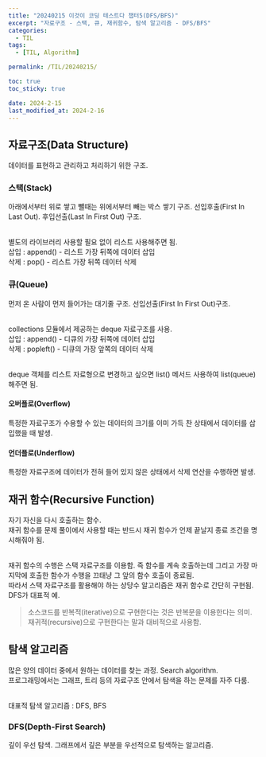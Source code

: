 ```yaml
---
title: "20240215 이것이 코딩 테스트다 챕터5(DFS/BFS)"
excerpt: "자료구조 - 스택, 큐, 재귀함수, 탐색 알고리즘 - DFS/BFS"
categories:
  - TIL
tags:
  - [TIL, Algorithm]

permalink: /TIL/20240215/

toc: true
toc_sticky: true

date: 2024-2-15
last_modified_at: 2024-2-16
---
```


## 자료구조(Data Structure)
데이터를 표현하고 관리하고 처리하기 위한 구조.

### 스택(Stack)
아래에서부터 위로 쌓고 뺄때는 위에서부터 빼는 박스 쌓기 구조. 선입후출(First In Last Out). 후입선출(Last In First Out) 구조.<br><br>

별도의 라이브러리 사용할 필요 없이 리스트 사용해주면 됨.<br>
삽입 : append() - 리스트 가장 뒤쪽에 데이터 삽입 <br>
삭제 : pop() - 리스트 가장 뒤쪽 데이터 삭제 <br>

### 큐(Queue)
먼저 온 사람이 먼저 들어가는 대기줄 구조. 선입선출(First In First Out)구조.<br><br>

collections 모듈에서 제공하는 deque 자료구조를 사용.<br>
삽입 : append() - 디큐의 가장 뒤쪽에 데이터 삽입 <br>
삭제 : popleft() - 디큐의 가장 앞쪽의 데이터 삭제 <br><br>

deque 객체를 리스트 자료형으로 변경하고 싶으면 list() 메서드 사용하여 list(queue)해주면 됨.

#### 오버플로(Overflow)
특정한 자료구조가 수용할 수 있는 데이터의 크기를 이미 가득 찬 상태에서 데이터를 삽입했을 때 발생.

#### 언더플로(Underflow)
특정한 자료구조에 데이터가 전혀 들어 있지 않은 상태에서 삭제 연산을 수행하면 발생.

## 재귀 함수(Recursive Function)
자기 자신을 다시 호출하는 함수.<br>
재귀 함수를 문제 풀이에서 사용할 때는 반드시 재귀 함수가 언제 끝날지 종료 조건을 명시해줘야 됨.<br><br>

재귀 함수의 수행은 스택 자료구조를 이용함. 즉 함수를 계속 호출하는데 그리고 가장 마지막에 호출한 함수가 수행을 끄태냥 그 앞의 함수 호출이 종료됨.<br>
따라서 스택 자료구조를 활용해야 하는 상당수 알고리즘은 재귀 함수로 간단히 구현됨. DFS가 대표적 예.<br>

> 소스코드를 반복적(iterative)으로 구현한다는 것은 반복문을 이용한다는 의미. 재귀적(recursive)으로 구현한다는 말과 대비적으로 사용함.


## 탐색 알고리즘
많은 양의 데이터 중에서 원하는 데이터를 찾는 과정. Search algorithm.<br>
프로그래밍에서는 그래프, 트리 등의 자료구조 안에서 탐색을 하는 문제를 자주 다룸.<br><br>

대표적 탐색 알고리즘 : DFS, BFS

### DFS(Depth-First Search)
깊이 우선 탐색. 그래프에서 깊은 부분을 우선적으로 탐색하는 알고리즘.
